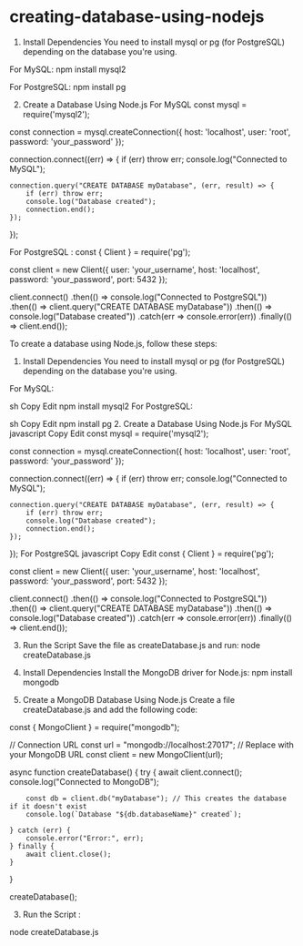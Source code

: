 # creating-database-using-nodejs

1. Install Dependencies
You need to install mysql or pg (for PostgreSQL) depending on the database you're using.

For MySQL:
npm install mysql2

For PostgreSQL:
npm install pg

2. Create a Database Using Node.js
   For MySQL
const mysql = require('mysql2');

const connection = mysql.createConnection({
    host: 'localhost',
    user: 'root',
    password: 'your_password'
});

connection.connect((err) => {
    if (err) throw err;
    console.log("Connected to MySQL");

    connection.query("CREATE DATABASE myDatabase", (err, result) => {
        if (err) throw err;
        console.log("Database created");
        connection.end();
    });
});


For PostgreSQL :
const { Client } = require('pg');

const client = new Client({
    user: 'your_username',
    host: 'localhost',
    password: 'your_password',
    port: 5432
});

client.connect()
    .then(() => console.log("Connected to PostgreSQL"))
    .then(() => client.query("CREATE DATABASE myDatabase"))
    .then(() => console.log("Database created"))
    .catch(err => console.error(err))
    .finally(() => client.end());


To create a database using Node.js, follow these steps:

1. Install Dependencies
You need to install mysql or pg (for PostgreSQL) depending on the database you're using.

For MySQL:

sh
Copy
Edit
npm install mysql2
For PostgreSQL:

sh
Copy
Edit
npm install pg
2. Create a Database Using Node.js
For MySQL
javascript
Copy
Edit
const mysql = require('mysql2');

const connection = mysql.createConnection({
    host: 'localhost',
    user: 'root',
    password: 'your_password'
});

connection.connect((err) => {
    if (err) throw err;
    console.log("Connected to MySQL");

    connection.query("CREATE DATABASE myDatabase", (err, result) => {
        if (err) throw err;
        console.log("Database created");
        connection.end();
    });
});
For PostgreSQL
javascript
Copy
Edit
const { Client } = require('pg');

const client = new Client({
    user: 'your_username',
    host: 'localhost',
    password: 'your_password',
    port: 5432
});

client.connect()
    .then(() => console.log("Connected to PostgreSQL"))
    .then(() => client.query("CREATE DATABASE myDatabase"))
    .then(() => console.log("Database created"))
    .catch(err => console.error(err))
    .finally(() => client.end());

    
3. Run the Script
Save the file as createDatabase.js and run:
node createDatabase.js

1. Install Dependencies
Install the MongoDB driver for Node.js:
npm install mongodb


2. Create a MongoDB Database Using Node.js
Create a file createDatabase.js and add the following code:

const { MongoClient } = require("mongodb");

// Connection URL
const url = "mongodb://localhost:27017"; // Replace with your MongoDB URL
const client = new MongoClient(url);

async function createDatabase() {
    try {
        await client.connect();
        console.log("Connected to MongoDB");

        const db = client.db("myDatabase"); // This creates the database if it doesn't exist
        console.log(`Database "${db.databaseName}" created`);

    } catch (err) {
        console.error("Error:", err);
    } finally {
        await client.close();
    }
}

createDatabase();

3. Run the Script :

  node createDatabase.js
